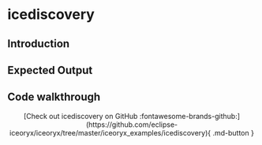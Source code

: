 # icediscovery

## Introduction

## Expected Output

## Code walkthrough

<center>
[Check out icediscovery on GitHub :fontawesome-brands-github:](https://github.com/eclipse-iceoryx/iceoryx/tree/master/iceoryx_examples/icediscovery){ .md-button }
</center>
